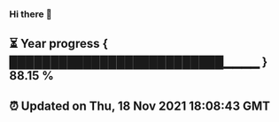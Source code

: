 ### Hi there 👋
⏳ Year progress { ██████████████████████████▁▁▁▁ } 88.15 %
---
⏰ Updated on Thu, 18 Nov 2021 18:08:43 GMT
---
